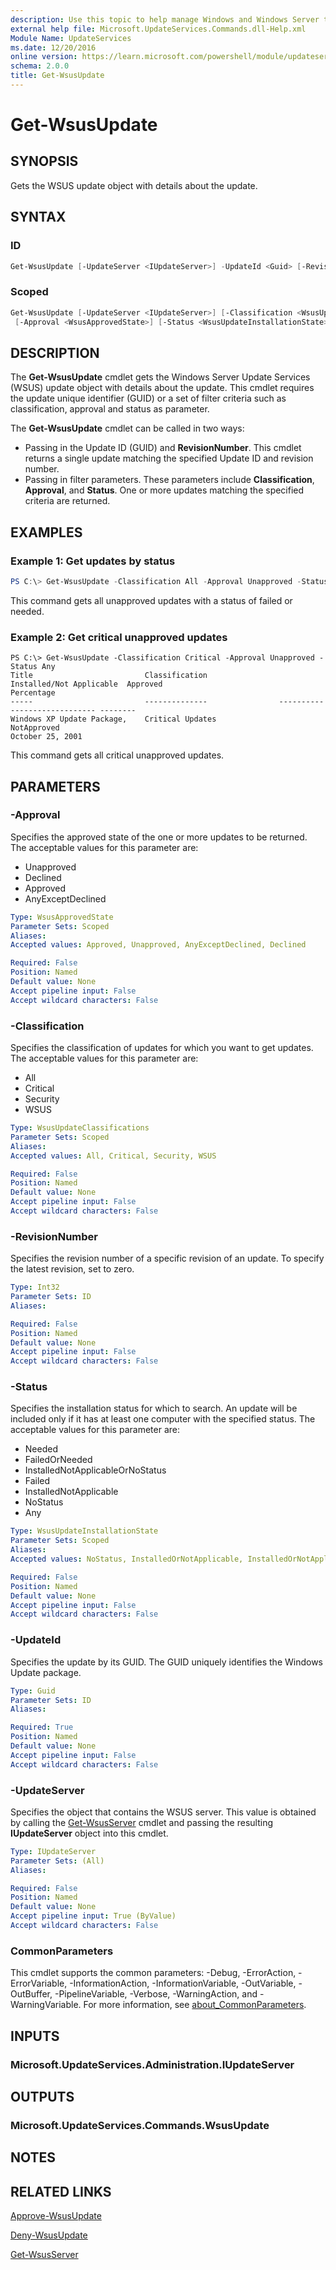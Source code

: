 ```yaml
---
description: Use this topic to help manage Windows and Windows Server technologies with Windows PowerShell.
external help file: Microsoft.UpdateServices.Commands.dll-Help.xml
Module Name: UpdateServices
ms.date: 12/20/2016
online version: https://learn.microsoft.com/powershell/module/updateservices/get-wsusupdate?view=windowsserver2025-ps&wt.mc_id=ps-gethelp
schema: 2.0.0
title: Get-WsusUpdate
---
```


# Get-WsusUpdate

## SYNOPSIS

Gets the WSUS update object with details about the update.

## SYNTAX

### ID

```powershell
Get-WsusUpdate [-UpdateServer <IUpdateServer>] -UpdateId <Guid> [-RevisionNumber <Int32>] [<CommonParameters>]
```

### Scoped

```powershell
Get-WsusUpdate [-UpdateServer <IUpdateServer>] [-Classification <WsusUpdateClassifications>]
 [-Approval <WsusApprovedState>] [-Status <WsusUpdateInstallationState>] [<CommonParameters>]
```

## DESCRIPTION

The **Get-WsusUpdate** cmdlet gets the Windows Server Update Services (WSUS) update object with details about the update. This cmdlet requires the update unique identifier (GUID) or a set of filter criteria such as classification, approval and status as parameter.

The **Get-WsusUpdate** cmdlet can be called in two ways:

- Passing in the Update ID (GUID) and **RevisionNumber**. This cmdlet returns a single update matching the specified Update ID and revision number.
- Passing in filter parameters. These parameters include **Classification**, **Approval**, and **Status**. One or more updates matching the specified criteria are returned.

## EXAMPLES

### Example 1: Get updates by status

```powershell
PS C:\> Get-WsusUpdate -Classification All -Approval Unapproved -Status FailedOrNeeded
```

This command gets all unapproved updates with a status of failed or needed.

### Example 2: Get critical unapproved updates

```text
PS C:\> Get-WsusUpdate -Classification Critical -Approval Unapproved -Status Any
Title                         Classification                    Installed/Not Applicable  Approved
Percentage
-----                         --------------                ----------------------------- --------
Windows XP Update Package,    Critical Updates                                            NotApproved
October 25, 2001
```

This command gets all critical unapproved updates.

## PARAMETERS

### -Approval

Specifies the approved state of the one or more updates to be returned. The acceptable values for this parameter are:

- Unapproved
- Declined
- Approved
- AnyExceptDeclined

```yaml
Type: WsusApprovedState
Parameter Sets: Scoped
Aliases:
Accepted values: Approved, Unapproved, AnyExceptDeclined, Declined

Required: False
Position: Named
Default value: None
Accept pipeline input: False
Accept wildcard characters: False
```

### -Classification

Specifies the classification of updates for which you want to get updates. The acceptable values for this parameter are:

- All
- Critical
- Security
- WSUS

```yaml
Type: WsusUpdateClassifications
Parameter Sets: Scoped
Aliases:
Accepted values: All, Critical, Security, WSUS

Required: False
Position: Named
Default value: None
Accept pipeline input: False
Accept wildcard characters: False
```

### -RevisionNumber

Specifies the revision number of a specific revision of an update. To specify the latest revision, set to zero.

```yaml
Type: Int32
Parameter Sets: ID
Aliases:

Required: False
Position: Named
Default value: None
Accept pipeline input: False
Accept wildcard characters: False
```

### -Status

Specifies the installation status for which to search. An update will be included only if it has at least one computer with the specified status. The acceptable values for this parameter are:

- Needed
- FailedOrNeeded
- InstalledNotApplicableOrNoStatus
- Failed
- InstalledNotApplicable
- NoStatus
- Any

```yaml
Type: WsusUpdateInstallationState
Parameter Sets: Scoped
Aliases:
Accepted values: NoStatus, InstalledOrNotApplicable, InstalledOrNotApplicableOrNoStatus, Failed, Needed, FailedOrNeeded, Any

Required: False
Position: Named
Default value: None
Accept pipeline input: False
Accept wildcard characters: False
```

### -UpdateId

Specifies the update by its GUID. The GUID uniquely identifies the Windows Update package.

```yaml
Type: Guid
Parameter Sets: ID
Aliases:

Required: True
Position: Named
Default value: None
Accept pipeline input: False
Accept wildcard characters: False
```

### -UpdateServer

Specifies the object that contains the WSUS server. This value is obtained by calling the [Get-WsusServer](./Get-WsusServer.md) cmdlet and passing the resulting **IUpdateServer** object into this cmdlet.

```yaml
Type: IUpdateServer
Parameter Sets: (All)
Aliases:

Required: False
Position: Named
Default value: None
Accept pipeline input: True (ByValue)
Accept wildcard characters: False
```

### CommonParameters

This cmdlet supports the common parameters: -Debug, -ErrorAction, -ErrorVariable, -InformationAction, -InformationVariable, -OutVariable, -OutBuffer, -PipelineVariable, -Verbose, -WarningAction, and -WarningVariable. For more information, see [about_CommonParameters](https://go.microsoft.com/fwlink/?LinkID=113216).

## INPUTS

### Microsoft.UpdateServices.Administration.IUpdateServer

## OUTPUTS

### Microsoft.UpdateServices.Commands.WsusUpdate

## NOTES

## RELATED LINKS

[Approve-WsusUpdate](./Approve-WsusUpdate.md)

[Deny-WsusUpdate](./Deny-WsusUpdate.md)

[Get-WsusServer](./Get-WsusServer.md)
